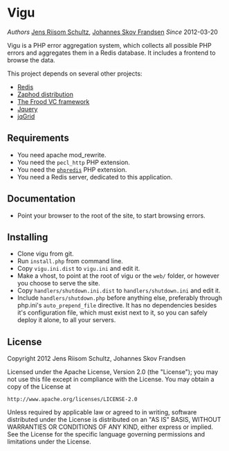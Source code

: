 Vigu
====

*Authors* [Jens Riisom Schultz](mailto:ibber_of_crew42@hotmail.com), [Johannes Skov Frandsen](mailto:localgod@heaven.dk)
*Since*   2012-03-20

Vigu is a PHP error aggregation system, which collects all possible PHP errors and aggregates them in a Redis database. It includes a frontend to browse the data.

This project depends on several other projects:
 * [Redis](http://redis.io) 
 * [Zaphod distribution](https://github.com/Ibmurai/zaphod) 
 * [The Frood VC framework](https://github.com/Ibmurai/frood)
 * [Jquery](http://jquery.com/)
 * [jqGrid](http://www.trirand.com/blog/)


Requirements
------------

  * You need apache mod_rewrite.
  * You need the `pecl_http` PHP extension.
  * You need the [`phpredis`](https://github.com/nicolasff/phpredis) PHP extension.
  * You need a Redis server, dedicated to this application.


Documentation
-------------

  * Point your browser to the root of the site, to start browsing errors.


Installing
----------

  * Clone vigu from git.
  * Run `install.php` from command line.
  * Copy `vigu.ini.dist` to `vigu.ini` and edit it.
  * Make a vhost, to point at the root of vigu or the `web/` folder, or however you choose to serve the site.
  * Copy `handlers/shutdown.ini.dist` to `handlers/shutdown.ini` and edit it.
  * Include `handlers/shutdown.php` before anything else, preferably through php.ini's `auto_prepend_file` directive. It has no dependencies besides it's configuration file, which must exist next to it, so you can safely deploy it alone, to all your servers.


License
-------

Copyright 2012 Jens Riisom Schultz, Johannes Skov Frandsen

Licensed under the Apache License, Version 2.0 (the "License");
you may not use this file except in compliance with the License.
You may obtain a copy of the License at

    http://www.apache.org/licenses/LICENSE-2.0

Unless required by applicable law or agreed to in writing, software
distributed under the License is distributed on an "AS IS" BASIS,
WITHOUT WARRANTIES OR CONDITIONS OF ANY KIND, either express or implied.
See the License for the specific language governing permissions and
limitations under the License.
